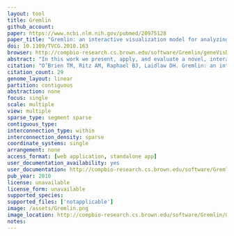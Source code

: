 ```yaml
---
layout: tool 
title: Gremlin
github_account: 
paper: https://www.ncbi.nlm.nih.gov/pubmed/20975128
paper_title: "Gremlin: an interactive visualization model for analyzing genomic rearrangements."
doi: 10.1109/TVCG.2010.163
browser: http://compbio-research.cs.brown.edu/software/Gremlin/geneVisDemo.html
abstract: "In this work we present, apply, and evaluate a novel, interactive visualization model for comparative analysis of structural variants and rearrangements in human and cancer genomes, with emphasis on data integration and uncertainty visualization. To support both global trend analysis and local feature detection, this model enables explorations continuously scaled from the high-level, complete genome perspective, down to the low-level, structural rearrangement view, while preserving global context at all times. We have implemented these techniques in Gremlin, a genomic rearrangement explorer with multi-scale, linked interactions, which we apply to four human cancer genome data sets for evaluation. Using an insight-based evaluation methodology, we compare Gremlin to Circos, the state-of-the-art in genomic rearrangement visualization, through a small user study with computational biologists working in rearrangement analysis. Results from user study evaluations demonstrate that this visualization model enables more total insights, more insights per minute, and more complex insights than the current state-of-the-art for visual analysis and exploration of genome rearrangements."
citation: "O’Brien TM, Ritz AM, Raphael BJ, Laidlaw DH. Gremlin: an interactive visualization model for analyzing genomic rearrangements. IEEE Trans Vis Comput Graph. ieeexplore.ieee.org; 2010;16: 918–926."
citation_count: 29
genome_layout: linear
partition: contiguous
abstraction: none
focus: single
scale: multiple
view: multiple
sparse_type: segment sparse
contiguous_type: 
interconnection_type: within
interconnection_density: sparse
coordinate_systems: single
arrangement: none
access_format: [web application, standalone app]
user_documentation_availability: yes
user_documentation: http://compbio-research.cs.brown.edu/software/Gremlin/GremlinInteraction.pdf
pub_year: 2010
license: unavailable
license_form: unavailable
supported_species: 
supported_files: ['notapplicable']
image: /assets/Gremlin.png
image_location: http://compbio-research.cs.brown.edu/software/Gremlin/GremlinOverview.pdf
notes: 
---
```

